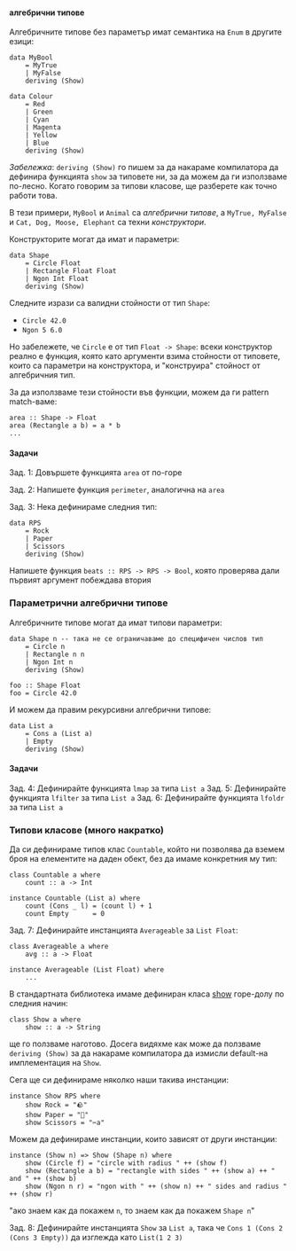#### алгебрични типове

Алгебричните типове без параметър имат семантика на `Enum` в другите езици:

```
data MyBool
    = MyTrue
    | MyFalse
    deriving (Show)
```

```
data Colour
    = Red
    | Green
    | Cyan
    | Magenta
    | Yellow
    | Blue
    deriving (Show)
```

*Забележка*: `deriving (Show)` го пишем за да накараме компилатора да дефинира
функцията `show` за типовете ни, за да можем да ги използваме
по-лесно. Когато говорим за типови класове, ще разберете как точно работи това.

В тези примери, `MyBool` и `Animal` са *алгебрични типове*, а `MyTrue, MyFalse` и
`Cat, Dog, Moose, Elephant` са техни *конструктори*.

Конструкторите могат да имат и параметри:

```
data Shape
    = Circle Float
    | Rectangle Float Float
    | Ngon Int Float
    deriving (Show)
```

Следните изрази са валидни стойности от тип `Shape`:

- `Circle 42.0`
- `Ngon 5 6.0`

Но забележете, че `Circle` е от тип `Float -> Shape`: всеки конструктор реално
е функция, която като аргументи взима стойности от типовете, които са параметри
на конструктора, и "конструира" стойност от алгебричния тип.

За да използваме тези стойности във функции, можем да ги pattern match-ваме:

```
area :: Shape -> Float
area (Rectangle a b) = a * b
...
```

#### Задачи

Зад\. 1: Довършете функцията `area` от по-горе

Зад\. 2: Напишете функция `perimeter`, аналогична на `area`

Зад\. 3: Нека дефинираме следния тип:

```
data RPS
    = Rock
    | Paper
    | Scissors
    deriving (Show)
```
Напишете функция `beats :: RPS -> RPS -> Bool`, която проверява дали първият
аргумент побеждава втория

### Параметрични алгебрични типове

Алгебричните типове могат да имат типови параметри:

```
data Shape n -- така не се ограничаваме до специфичен числов тип
    = Circle n
    | Rectangle n n
    | Ngon Int n
    deriving (Show)

foo :: Shape Float
foo = Circle 42.0
```

И можем да правим рекурсивни алгебрични типове:

```
data List a
    = Cons a (List a)
    | Empty
    deriving (Show)
```

#### Задачи

Зад\. 4: Дефинирайте функцията `lmap` за типа `List a`
Зад\. 5: Дефинирайте функцията `lfilter` за типа `List a`
Зад\. 6: Дефинирайте функцията `lfoldr` за типа `List a`

### Типови класове (много накратко)

Да си дефинираме типов клас `Countable`, който ни позволява да вземем броя на
елементите на даден обект, без да имаме конкретния му тип:

```
class Countable a where
    count :: a -> Int

instance Countable (List a) where
    count (Cons _ l) = (count l) + 1
    count Empty      = 0
```

Зад\. 7: Дефинирайте инстанцията `Averageable` за `List Float`:
```
class Averageable a where
    avg :: a -> Float

instance Averageable (List Float) where
    ...
```

В стандартната библиотека имаме дефиниран класа
[show](https://hackage.haskell.org/package/base-4.16.0.0/docs/src/GHC.Show.html#Show)
горе-долу по следния начин:
```
class Show a where
    show :: a -> String
```
ще го ползваме наготово. Досега видяхме как може да ползваме `deriving (Show)`
за да накараме компилатора да измисли default-на имплементация на `Show`.

Сега ще си дефинираме няколко наши такива инстанции:

```
instance Show RPS where
    show Rock = "🪨"
    show Paper = "🧻"
    show Scissors = "✂️a"
```

Можем да дефинираме инстанции, които зависят от други инстанции:

```
instance (Show n) => Show (Shape n) where
    show (Circle f) = "circle with radius " ++ (show f)
    show (Rectangle a b) = "rectangle with sides " ++ (show a) ++ " and " ++ (show b)
    show (Ngon n r) = "ngon with " ++ (show n) ++ " sides and radius " ++ (show r)
```
"ако знаем как да покажем `n`, то знаем как да покажем `Shape n`"

Зад\. 8: Дефинирайте инстанцията `Show` за `List a`, така че
`Cons 1 (Cons 2 (Cons 3 Empty))` да изглежда като `List(1 2 3)`
